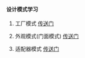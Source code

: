 #### 设计模式学习

1. 工厂模式 [传送门](https://github.com/jiezongnewstar/Design-Patterns/tree/master/app/src/main/java/com/xibei/designpatterns/factory "Factory")

2. 外观模式(门面模式) [传送门](https://github.com/jiezongnewstar/Design-Patterns/tree/master/app/src/main/java/com/xibei/designpatterns/appearance "Appearance")

3. 适配器模式 [传送门](https://github.com/jiezongnewstar/Design-Patterns/tree/master/app/src/main/java/com/xibei/designpatterns/adapter "Adapter")

